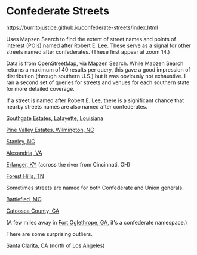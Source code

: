 # Confederate Streets

https://burritojustice.github.io/confederate-streets/index.html

Uses Mapzen Search to find the extent of street names and points of interest (POIs) named after Robert E. Lee. These serve as a signal for other streets named after confederates. (These first appear at zoom 14.) 

Data is from OpenStreetMap, via Mapzen Search. While Mapzen Search returns a maximum of 40 results per query, this gave a good impression of distribution (through southern U.S.) but it was obviously not exhaustive. I ran a second set of queries for streets and venues for each southern state for more detailed coverage.

If a street is named after Robert E. Lee, there is a significant chance that nearby streets names are also named after confederates.

[Southgate Estates, Lafayette, Louisiana](https://burritojustice.github.io/confederate-streets/index.html#lat=32.4613&lng=-93.6509&z=15.7011)

[Pine Valley Estates, Wilmington, NC](https://burritojustice.github.io/confederate-streets/index.html#lat=34.1881&lng=-77.8959&z=15.2750)

[Stanley, NC](https://burritojustice.github.io/confederate-streets/index.html#lat=35.34578&lng=-81.08881&z=16.0844)

[Alexandria, VA](https://burritojustice.github.io/confederate-streets/index.html#lat=38.8271&lng=-77.0651&z=12.0386)

[Erlanger, KY](https://burritojustice.github.io/confederate-streets/index.html#lat=39.05277&lng=-84.61434&z=16.0677) (across the river from Cincinnati, OH)

[Forest Hills, TN](https://burritojustice.github.io/confederate-streets/index.html#lat=36.0652&lng=-86.8140&z=15.1927)

Sometimes streets are named for both Confederate and Union generals.

[Battlefied, MO](https://burritojustice.github.io/confederate-streets/index.html#lat=37.11232&lng=-93.37270&z=16.9219)

[Catoosca County, GA](https://burritojustice.github.io/confederate-streets/index.html#lat=34.92622&lng=-85.16206&z=17.0927)

(A few miles away in [Fort Oglethrope, GA](https://burritojustice.github.io/confederate-streets/index.html#lat=34.9471&lng=-85.2507&z=15.6594), it's a confederate namespace.)

There are some surprising outliers.

[Santa Clarita, CA](https://burritojustice.github.io/confederate-streets/index.html#lat=34.39948&lng=-118.48957&z=16.9219) (north of Los Angeles)
